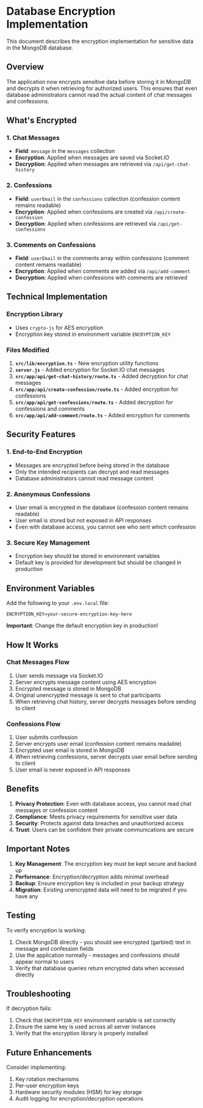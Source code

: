 # Database Encryption Implementation

This document describes the encryption implementation for sensitive data in the MongoDB database.

## Overview

The application now encrypts sensitive data before storing it in MongoDB and decrypts it when retrieving for authorized users. This ensures that even database administrators cannot read the actual content of chat messages and confessions.

## What's Encrypted

### 1. Chat Messages
- **Field**: `message` in the `messages` collection
- **Encryption**: Applied when messages are saved via Socket.IO
- **Decryption**: Applied when messages are retrieved via `/api/get-chat-history`

### 2. Confessions
- **Field**: `userEmail` in the `confessions` collection (confession content remains readable)
- **Encryption**: Applied when confessions are created via `/api/create-confession`
- **Decryption**: Applied when confessions are retrieved via `/api/get-confessions`

### 3. Comments on Confessions
- **Field**: `userEmail` in the comments array within confessions (comment content remains readable)
- **Encryption**: Applied when comments are added via `/api/add-comment`
- **Decryption**: Applied when confessions with comments are retrieved

## Technical Implementation

### Encryption Library
- Uses `crypto-js` for AES encryption
- Encryption key stored in environment variable `ENCRYPTION_KEY`

### Files Modified

1. **`src/lib/encryption.ts`** - New encryption utility functions
2. **`server.js`** - Added encryption for Socket.IO chat messages
3. **`src/app/api/get-chat-history/route.ts`** - Added decryption for chat messages
4. **`src/app/api/create-confession/route.ts`** - Added encryption for confessions
5. **`src/app/api/get-confessions/route.ts`** - Added decryption for confessions and comments
6. **`src/app/api/add-comment/route.ts`** - Added encryption for comments

## Security Features

### 1. End-to-End Encryption
- Messages are encrypted before being stored in the database
- Only the intended recipients can decrypt and read messages
- Database administrators cannot read message content

### 2. Anonymous Confessions
- User email is encrypted in the database (confession content remains readable)
- User email is stored but not exposed in API responses
- Even with database access, you cannot see who sent which confession

### 3. Secure Key Management
- Encryption key should be stored in environment variables
- Default key is provided for development but should be changed in production

## Environment Variables

Add the following to your `.env.local` file:

```env
ENCRYPTION_KEY=your-secure-encryption-key-here
```

**Important**: Change the default encryption key in production!

## How It Works

### Chat Messages Flow
1. User sends message via Socket.IO
2. Server encrypts message content using AES encryption
3. Encrypted message is stored in MongoDB
4. Original unencrypted message is sent to chat participants
5. When retrieving chat history, server decrypts messages before sending to client

### Confessions Flow
1. User submits confession
2. Server encrypts user email (confession content remains readable)
3. Encrypted user email is stored in MongoDB
4. When retrieving confessions, server decrypts user email before sending to client
5. User email is never exposed in API responses

## Benefits

1. **Privacy Protection**: Even with database access, you cannot read chat messages or confession content
2. **Compliance**: Meets privacy requirements for sensitive user data
3. **Security**: Protects against data breaches and unauthorized access
4. **Trust**: Users can be confident their private communications are secure

## Important Notes

1. **Key Management**: The encryption key must be kept secure and backed up
2. **Performance**: Encryption/decryption adds minimal overhead
3. **Backup**: Ensure encryption key is included in your backup strategy
4. **Migration**: Existing unencrypted data will need to be migrated if you have any

## Testing

To verify encryption is working:

1. Check MongoDB directly - you should see encrypted (garbled) text in message and confession fields
2. Use the application normally - messages and confessions should appear normal to users
3. Verify that database queries return encrypted data when accessed directly

## Troubleshooting

If decryption fails:
1. Check that `ENCRYPTION_KEY` environment variable is set correctly
2. Ensure the same key is used across all server instances
3. Verify that the encryption library is properly installed

## Future Enhancements

Consider implementing:
1. Key rotation mechanisms
2. Per-user encryption keys
3. Hardware security modules (HSM) for key storage
4. Audit logging for encryption/decryption operations 
